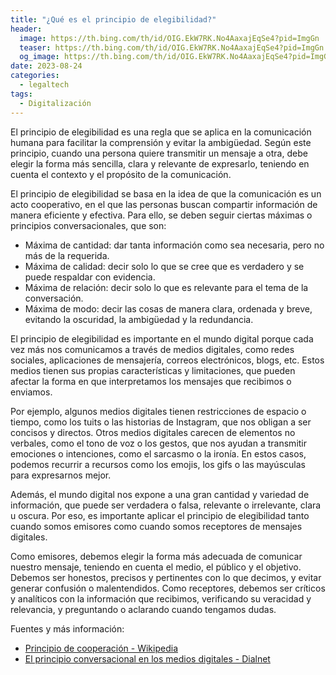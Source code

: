 ```yaml
---
title: "¿Qué es el principio de elegibilidad?"
header:
  image: https://th.bing.com/th/id/OIG.EkW7RK.No4AaxajEqSe4?pid=ImgGn
  teaser: https://th.bing.com/th/id/OIG.EkW7RK.No4AaxajEqSe4?pid=ImgGn
  og_image: https://th.bing.com/th/id/OIG.EkW7RK.No4AaxajEqSe4?pid=ImgGn
date: 2023-08-24
categories:
  - legaltech
tags:
  - Digitalización
---
```



El principio de elegibilidad es una regla que se aplica en la comunicación humana para facilitar la comprensión y evitar la ambigüedad. Según este principio, cuando una persona quiere transmitir un mensaje a otra, debe elegir la forma más sencilla, clara y relevante de expresarlo, teniendo en cuenta el contexto y el propósito de la comunicación.

El principio de elegibilidad se basa en la idea de que la comunicación es un acto cooperativo, en el que las personas buscan compartir información de manera eficiente y efectiva. Para ello, se deben seguir ciertas máximas o principios conversacionales, que son:

- Máxima de cantidad: dar tanta información como sea necesaria, pero no más de la requerida.
- Máxima de calidad: decir solo lo que se cree que es verdadero y se puede respaldar con evidencia.
- Máxima de relación: decir solo lo que es relevante para el tema de la conversación.
- Máxima de modo: decir las cosas de manera clara, ordenada y breve, evitando la oscuridad, la ambigüedad y la redundancia.

El principio de elegibilidad es importante en el mundo digital porque cada vez más nos comunicamos a través de medios digitales, como redes sociales, aplicaciones de mensajería, correos electrónicos, blogs, etc. Estos medios tienen sus propias características y limitaciones, que pueden afectar la forma en que interpretamos los mensajes que recibimos o enviamos.

Por ejemplo, algunos medios digitales tienen restricciones de espacio o tiempo, como los tuits o las historias de Instagram, que nos obligan a ser concisos y directos. Otros medios digitales carecen de elementos no verbales, como el tono de voz o los gestos, que nos ayudan a transmitir emociones o intenciones, como el sarcasmo o la ironía. En estos casos, podemos recurrir a recursos como los emojis, los gifs o las mayúsculas para expresarnos mejor.

Además, el mundo digital nos expone a una gran cantidad y variedad de información, que puede ser verdadera o falsa, relevante o irrelevante, clara u oscura. Por eso, es importante aplicar el principio de elegibilidad tanto cuando somos emisores como cuando somos receptores de mensajes digitales.

Como emisores, debemos elegir la forma más adecuada de comunicar nuestro mensaje, teniendo en cuenta el medio, el público y el objetivo. Debemos ser honestos, precisos y pertinentes con lo que decimos, y evitar generar confusión o malentendidos. Como receptores, debemos ser críticos y analíticos con la información que recibimos, verificando su veracidad y relevancia, y preguntando o aclarando cuando tengamos dudas.


Fuentes y más información:

- [Principio de cooperación - Wikipedia](https://es.wikipedia.org/wiki/Cooperaci%C3%B3n)
- [El principio conversacional en los medios digitales - Dialnet](https://dialnet.unirioja.es/servlet/articulo?codigo=6752764)
